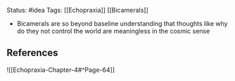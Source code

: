 Status: #idea
Tags: [[Echopraxia]] [[Bicamerals]]

* Bicamerals are so beyond baseline understanding that thoughts like why do they not control the world are meaningless in the cosmic sense

## References

![[Echopraxia-Chapter-4#^Page-64]]